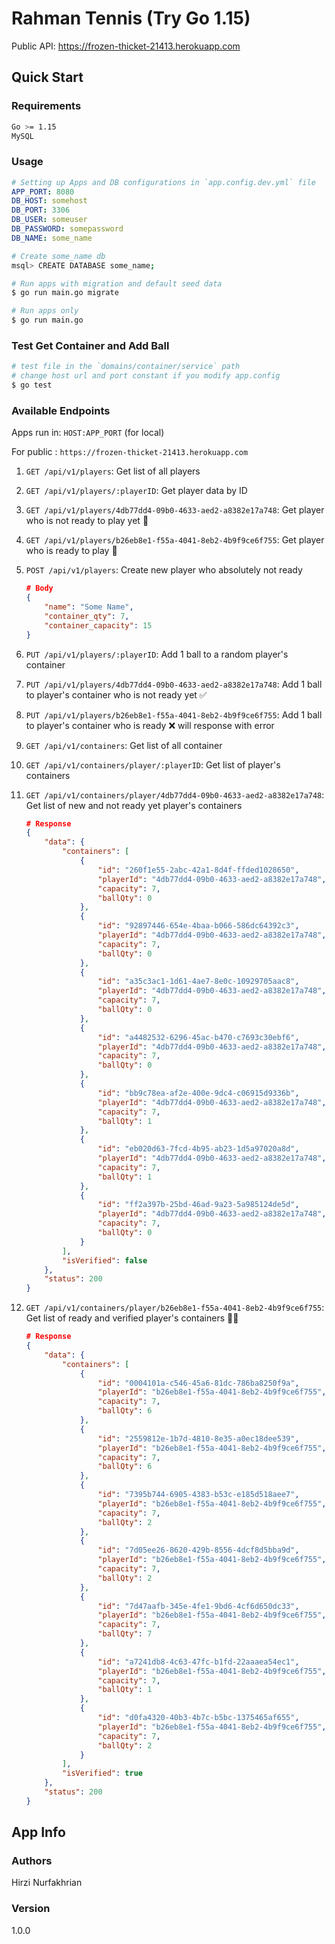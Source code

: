 # Rahman Tennis (Try Go 1.15)

Public API: https://frozen-thicket-21413.herokuapp.com

## Quick Start

### Requirements

```bash
Go >= 1.15
MySQL
```

### Usage

``` yaml
# Setting up Apps and DB configurations in `app.config.dev.yml` file
APP_PORT: 8080
DB_HOST: somehost
DB_PORT: 3306
DB_USER: someuser
DB_PASSWORD: somepassword
DB_NAME: some_name
```

``` bash
# Create some_name db
msql> CREATE DATABASE some_name;
```

``` bash
# Run apps with migration and default seed data
$ go run main.go migrate

# Run apps only
$ go run main.go
```

### Test Get Container and Add Ball

``` bash
# test file in the `domains/container/service` path
# change host url and port constant if you modify app.config
$ go test
```

### Available Endpoints

Apps run in: `HOST:APP_PORT` (for local)

For public : `https://frozen-thicket-21413.herokuapp.com`

1. `GET /api/v1/players`: Get list of all players

2. `GET /api/v1/players/:playerID`: Get player data by ID

3. `GET /api/v1/players/4db77dd4-09b0-4633-aed2-a8382e17a748`: Get player who is not ready to play yet 🙁

4. `GET /api/v1/players/b26eb8e1-f55a-4041-8eb2-4b9f9ce6f755`: Get player who is ready to play 🥳

5. `POST /api/v1/players`: Create new player who absolutely not ready

    ``` json
    # Body
    {
        "name": "Some Name",
        "container_qty": 7,
        "container_capacity": 15
    }
    ```
6. `PUT /api/v1/players/:playerID`: Add 1 ball to a random player's container

7. `PUT /api/v1/players/4db77dd4-09b0-4633-aed2-a8382e17a748`: Add 1 ball to player's container who is not ready yet ✅

8. `PUT /api/v1/players/b26eb8e1-f55a-4041-8eb2-4b9f9ce6f755`: Add 1 ball to player's container who is ready ❌ will response with error

9. `GET /api/v1/containers`: Get list of all container

10. `GET /api/v1/containers/player/:playerID`: Get list of player's containers

11. `GET /api/v1/containers/player/4db77dd4-09b0-4633-aed2-a8382e17a748`: Get list of new and not ready yet player's containers

    ```json
    # Response
    {
        "data": {
            "containers": [
                {
                    "id": "260f1e55-2abc-42a1-8d4f-ffded1028650",
                    "playerId": "4db77dd4-09b0-4633-aed2-a8382e17a748",
                    "capacity": 7,
                    "ballQty": 0
                },
                {
                    "id": "92897446-654e-4baa-b066-586dc64392c3",
                    "playerId": "4db77dd4-09b0-4633-aed2-a8382e17a748",
                    "capacity": 7,
                    "ballQty": 0
                },
                {
                    "id": "a35c3ac1-1d61-4ae7-8e0c-10929705aac8",
                    "playerId": "4db77dd4-09b0-4633-aed2-a8382e17a748",
                    "capacity": 7,
                    "ballQty": 0
                },
                {
                    "id": "a4482532-6296-45ac-b470-c7693c30ebf6",
                    "playerId": "4db77dd4-09b0-4633-aed2-a8382e17a748",
                    "capacity": 7,
                    "ballQty": 0
                },
                {
                    "id": "bb9c78ea-af2e-400e-9dc4-c06915d9336b",
                    "playerId": "4db77dd4-09b0-4633-aed2-a8382e17a748",
                    "capacity": 7,
                    "ballQty": 1
                },
                {
                    "id": "eb020d63-7fcd-4b95-ab23-1d5a97020a8d",
                    "playerId": "4db77dd4-09b0-4633-aed2-a8382e17a748",
                    "capacity": 7,
                    "ballQty": 1
                },
                {
                    "id": "ff2a397b-25bd-46ad-9a23-5a985124de5d",
                    "playerId": "4db77dd4-09b0-4633-aed2-a8382e17a748",
                    "capacity": 7,
                    "ballQty": 0
                }
            ],
            "isVerified": false
        },
        "status": 200
    }
    ```

12. `GET /api/v1/containers/player/b26eb8e1-f55a-4041-8eb2-4b9f9ce6f755`: Get list of ready and verified player's containers 🥳✅

    ```json
    # Response
    {
        "data": {
            "containers": [
                {
                    "id": "0004101a-c546-45a6-81dc-786ba8250f9a",
                    "playerId": "b26eb8e1-f55a-4041-8eb2-4b9f9ce6f755",
                    "capacity": 7,
                    "ballQty": 6
                },
                {
                    "id": "2559812e-1b7d-4810-8e35-a0ec18dee539",
                    "playerId": "b26eb8e1-f55a-4041-8eb2-4b9f9ce6f755",
                    "capacity": 7,
                    "ballQty": 6
                },
                {
                    "id": "7395b744-6905-4383-b53c-e185d518aee7",
                    "playerId": "b26eb8e1-f55a-4041-8eb2-4b9f9ce6f755",
                    "capacity": 7,
                    "ballQty": 2
                },
                {
                    "id": "7d05ee26-8620-429b-8556-4dcf8d5bba9d",
                    "playerId": "b26eb8e1-f55a-4041-8eb2-4b9f9ce6f755",
                    "capacity": 7,
                    "ballQty": 2
                },
                {
                    "id": "7d47aafb-345e-4fe1-9bd6-4cf6d650dc33",
                    "playerId": "b26eb8e1-f55a-4041-8eb2-4b9f9ce6f755",
                    "capacity": 7,
                    "ballQty": 7
                },
                {
                    "id": "a7241db8-4c63-47fc-b1fd-22aaaea54ec1",
                    "playerId": "b26eb8e1-f55a-4041-8eb2-4b9f9ce6f755",
                    "capacity": 7,
                    "ballQty": 1
                },
                {
                    "id": "d0fa4320-40b3-4b7c-b5bc-1375465af655",
                    "playerId": "b26eb8e1-f55a-4041-8eb2-4b9f9ce6f755",
                    "capacity": 7,
                    "ballQty": 2
                }
            ],
            "isVerified": true
        },
        "status": 200
    }
    ```

## App Info

### Authors

Hirzi Nurfakhrian

### Version

1.0.0